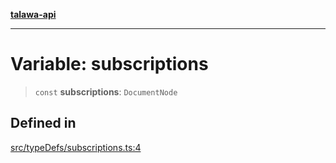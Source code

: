 [**talawa-api**](../../../README.md)

***

# Variable: subscriptions

> `const` **subscriptions**: `DocumentNode`

## Defined in

[src/typeDefs/subscriptions.ts:4](https://github.com/Suyash878/talawa-api/blob/f376d03c37e9acd046e7cc983947432c95f74442/src/typeDefs/subscriptions.ts#L4)
